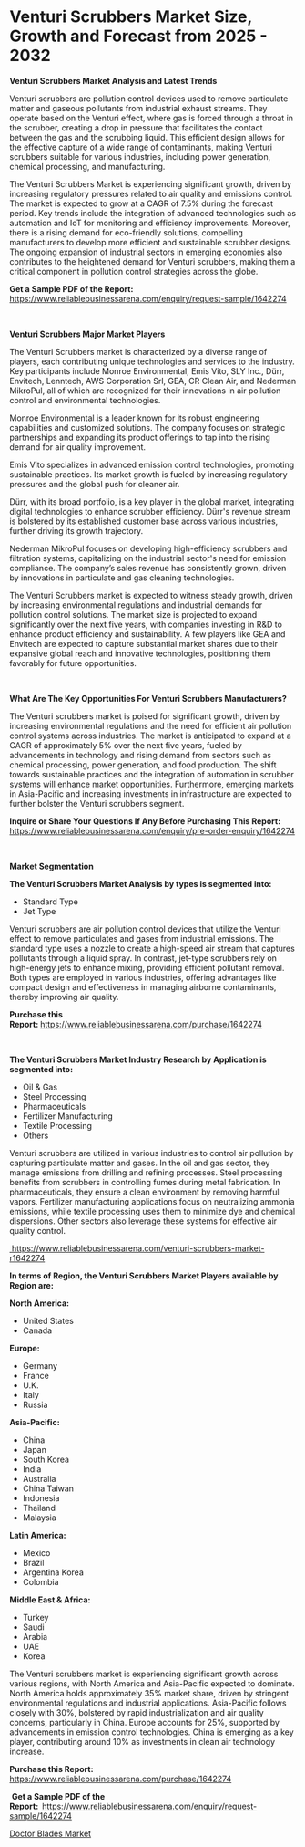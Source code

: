 <p><h1>Venturi Scrubbers Market Size, Growth and Forecast from 2025 - 2032</h1></p><p><strong>Venturi Scrubbers Market Analysis and Latest Trends</strong></p>
<p><p>Venturi scrubbers are pollution control devices used to remove particulate matter and gaseous pollutants from industrial exhaust streams. They operate based on the Venturi effect, where gas is forced through a throat in the scrubber, creating a drop in pressure that facilitates the contact between the gas and the scrubbing liquid. This efficient design allows for the effective capture of a wide range of contaminants, making Venturi scrubbers suitable for various industries, including power generation, chemical processing, and manufacturing.</p><p>The Venturi Scrubbers Market is experiencing significant growth, driven by increasing regulatory pressures related to air quality and emissions control. The market is expected to grow at a CAGR of 7.5% during the forecast period. Key trends include the integration of advanced technologies such as automation and IoT for monitoring and efficiency improvements. Moreover, there is a rising demand for eco-friendly solutions, compelling manufacturers to develop more efficient and sustainable scrubber designs. The ongoing expansion of industrial sectors in emerging economies also contributes to the heightened demand for Venturi scrubbers, making them a critical component in pollution control strategies across the globe.</p></p>
<p><strong>Get a Sample PDF of the Report:&nbsp;</strong> <a href="https://www.reliablebusinessarena.com/enquiry/request-sample/1642274?utm_campaign=3266&utm_medium=2&utm_source=Github&utm_content=ia&utm_term=11042025&utm_id=venturi-scrubbers">https://www.reliablebusinessarena.com/enquiry/request-sample/1642274</a></p>
<p>&nbsp;</p>
<p><strong>Venturi Scrubbers Major Market Players</strong></p>
<p><p>The Venturi Scrubbers market is characterized by a diverse range of players, each contributing unique technologies and services to the industry. Key participants include Monroe Environmental, Emis Vito, SLY Inc., Dürr, Envitech, Lenntech, AWS Corporation Srl, GEA, CR Clean Air, and Nederman MikroPul, all of which are recognized for their innovations in air pollution control and environmental technologies.</p><p>Monroe Environmental is a leader known for its robust engineering capabilities and customized solutions. The company focuses on strategic partnerships and expanding its product offerings to tap into the rising demand for air quality improvement.</p><p>Emis Vito specializes in advanced emission control technologies, promoting sustainable practices. Its market growth is fueled by increasing regulatory pressures and the global push for cleaner air.</p><p>Dürr, with its broad portfolio, is a key player in the global market, integrating digital technologies to enhance scrubber efficiency. Dürr's revenue stream is bolstered by its established customer base across various industries, further driving its growth trajectory.</p><p>Nederman MikroPul focuses on developing high-efficiency scrubbers and filtration systems, capitalizing on the industrial sector's need for emission compliance. The company’s sales revenue has consistently grown, driven by innovations in particulate and gas cleaning technologies.</p><p>The Venturi Scrubbers market is expected to witness steady growth, driven by increasing environmental regulations and industrial demands for pollution control solutions. The market size is projected to expand significantly over the next five years, with companies investing in R&D to enhance product efficiency and sustainability. A few players like GEA and Envitech are expected to capture substantial market shares due to their expansive global reach and innovative technologies, positioning them favorably for future opportunities.</p></p>
<p>&nbsp;</p>
<p><strong>What Are The Key Opportunities For Venturi Scrubbers Manufacturers?</strong></p>
<p><p>The Venturi scrubbers market is poised for significant growth, driven by increasing environmental regulations and the need for efficient air pollution control systems across industries. The market is anticipated to expand at a CAGR of approximately 5% over the next five years, fueled by advancements in technology and rising demand from sectors such as chemical processing, power generation, and food production. The shift towards sustainable practices and the integration of automation in scrubber systems will enhance market opportunities. Furthermore, emerging markets in Asia-Pacific and increasing investments in infrastructure are expected to further bolster the Venturi scrubbers segment.</p></p>
<p><strong>Inquire or Share Your Questions If Any Before Purchasing This Report:</strong> <a href="https://www.reliablebusinessarena.com/enquiry/pre-order-enquiry/1642274?utm_campaign=3266&utm_medium=2&utm_source=Github&utm_content=ia&utm_term=11042025&utm_id=venturi-scrubbers">https://www.reliablebusinessarena.com/enquiry/pre-order-enquiry/1642274</a></p>
<p>&nbsp;</p>
<p><strong>Market Segmentation</strong></p>
<p><strong>The Venturi Scrubbers Market Analysis by types is segmented into:</strong></p>
<p><ul><li>Standard Type</li><li>Jet Type</li></ul></p>
<p><p>Venturi scrubbers are air pollution control devices that utilize the Venturi effect to remove particulates and gases from industrial emissions. The standard type uses a nozzle to create a high-speed air stream that captures pollutants through a liquid spray. In contrast, jet-type scrubbers rely on high-energy jets to enhance mixing, providing efficient pollutant removal. Both types are employed in various industries, offering advantages like compact design and effectiveness in managing airborne contaminants, thereby improving air quality.</p></p>
<p><strong>Purchase this Report:&nbsp;</strong><a href="https://www.reliablebusinessarena.com/purchase/1642274?utm_campaign=3266&utm_medium=2&utm_source=Github&utm_content=ia&utm_term=11042025&utm_id=venturi-scrubbers">https://www.reliablebusinessarena.com/purchase/1642274</a></p>
<p>&nbsp;</p>
<p><strong>The Venturi Scrubbers Market Industry Research by Application is segmented into:</strong></p>
<p><ul><li>Oil & Gas</li><li>Steel Processing</li><li>Pharmaceuticals</li><li>Fertilizer Manufacturing</li><li>Textile Processing</li><li>Others</li></ul></p>
<p><p>Venturi scrubbers are utilized in various industries to control air pollution by capturing particulate matter and gases. In the oil and gas sector, they manage emissions from drilling and refining processes. Steel processing benefits from scrubbers in controlling fumes during metal fabrication. In pharmaceuticals, they ensure a clean environment by removing harmful vapors. Fertilizer manufacturing applications focus on neutralizing ammonia emissions, while textile processing uses them to minimize dye and chemical dispersions. Other sectors also leverage these systems for effective air quality control.</p></p>
<p><a href="https://www.reliablebusinessarena.com/venturi-scrubbers-market-r1642274?utm_campaign=3266&utm_medium=2&utm_source=Github&utm_content=ia&utm_term=11042025&utm_id=venturi-scrubbers">&nbsp;https://www.reliablebusinessarena.com/venturi-scrubbers-market-r1642274</a></p>
<p><strong>In terms of Region, the Venturi Scrubbers Market Players available by Region are:</strong></p>
<p>
    <p> <strong> North America: </strong>
        <ul>
            <li>United States</li>
            <li>Canada</li>
        </ul>
        </p> 
    <p> <strong> Europe: </strong>
        <ul>
            <li>Germany</li>
            <li>France</li>
            <li>U.K.</li>
            <li>Italy</li>
            <li>Russia</li>
        </ul>
        </p> 
    <p> <strong> Asia-Pacific: </strong>
        <ul>
            <li>China</li>
            <li>Japan</li>
            <li>South Korea</li>
            <li>India</li>
            <li>Australia</li>
            <li>China Taiwan</li>
            <li>Indonesia</li>
            <li>Thailand</li>
            <li>Malaysia</li>
        </ul>
        </p> 
    <p> <strong> Latin America: </strong>
        <ul>
            <li>Mexico</li>
            <li>Brazil</li>
            <li>Argentina Korea</li>
            <li>Colombia</li>
        </ul>
        </p> 
    <p> <strong> Middle East & Africa: </strong>
        <ul>
            <li>Turkey</li>
            <li>Saudi</li>
            <li>Arabia</li>
            <li>UAE</li>
            <li>Korea</li>
        </ul>
    </p>
    </p>
<p><p>The Venturi scrubbers market is experiencing significant growth across various regions, with North America and Asia-Pacific expected to dominate. North America holds approximately 35% market share, driven by stringent environmental regulations and industrial applications. Asia-Pacific follows closely with 30%, bolstered by rapid industrialization and air quality concerns, particularly in China. Europe accounts for 25%, supported by advancements in emission control technologies. China is emerging as a key player, contributing around 10% as investments in clean air technology increase.</p></p>
<p><strong>Purchase this Report: </strong><a href="https://www.reliablebusinessarena.com/purchase/1642274?utm_campaign=3266&utm_medium=2&utm_source=Github&utm_content=ia&utm_term=11042025&utm_id=venturi-scrubbers">https://www.reliablebusinessarena.com/purchase/1642274</a></p>
<p>&nbsp;<strong>Get a Sample PDF of the Report:&nbsp;&nbsp;</strong><a href="https://www.reliablebusinessarena.com/enquiry/request-sample/1642274?utm_campaign=3266&utm_medium=2&utm_source=Github&utm_content=ia&utm_term=11042025&utm_id=venturi-scrubbers">https://www.reliablebusinessarena.com/enquiry/request-sample/1642274</a></p>
<p><strong></strong></p>
<p><p><a href="https://github.com/hervedeidadw/Market-Research-Report-List-1/blob/main/doctor-blades-market.md?utm_campaign=3266&utm_medium=2&utm_source=Github&utm_content=ia&utm_term=11042025&utm_id=venturi-scrubbers">Doctor Blades Market</a></p></p>